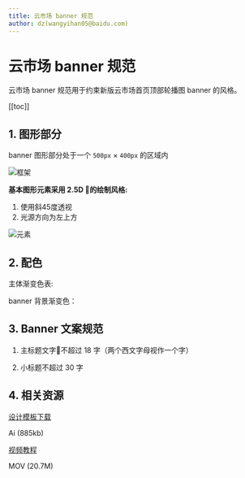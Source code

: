 ```yaml
---
title: 云市场 banner 规范
author: dz(wangyihan05@baidu.com)
---
```


# 云市场 banner 规范

云市场 banner 规范用于约束新版云市场首页顶部轮播图 banner 的风格。

[[toc]]

## 1. 图形部分

banner 图形部分处于一个 `500px` × `400px` 的区域内

![框架](http://baiduyun-guideline.cdn.bcebos.com/market/cloud-market/3.png)

**基本图形元素采用 2.5D 的绘制风格:**

1. 使用斜45度透视
2. 光源方向为左上方

![元素](http://baiduyun-guideline.cdn.bcebos.com/market/cloud-market/5.png)

## 2. 配色

主体渐变色表:
<color-copyer color="#5d23c2" text="暗部深色"/>
<color-copyer color="#8d54ff" text="暗部反光" />
<color-copyer color="#d16ed4" text="中间部"/>
<color-copyer color="#b68ced" text="亮部"/>
<div class="color-box-border">
<color-copyer color="#ffffff" type="dark" text="纯白"/>
</div>

banner 背景渐变色：

<color-copyer color="#9c4bcc" color2="#5d23c2" text="背景使用的渐变色" />

## 3. Banner 文案规范

1. 主标题文字不超过 18 字（两个西文字母视作一个字）

2. 小标题不超过 30 字

## 4. 相关资源


<div class="download">

[设计模板下载](http://baiduyun-guideline.cdn.bcebos.com/market/cloud-market/云市场banner模版.ai)

Ai (885kb)

[视频教程](http://baiduyun-guideline.cdn.bcebos.com/market/cloud-market/教程.mov)

MOV (20.7M)

</div>